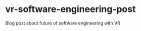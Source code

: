 vr-software-engineering-post
============================

Blog post about future of software engineering with VR
